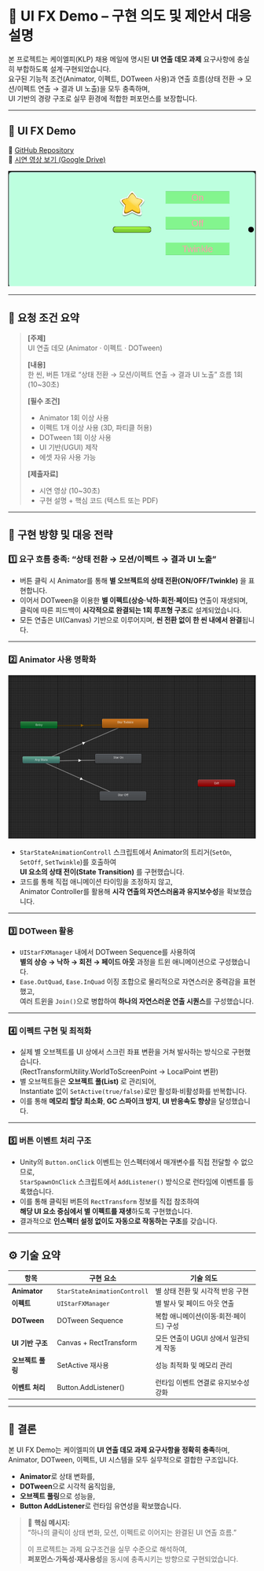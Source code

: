 # 🧾 UI FX Demo – 구현 의도 및 제안서 대응 설명

본 프로젝트는 케이엘피(KLP) 채용 메일에 명시된 **UI 연출 데모 과제** 요구사항에 충실히 부합하도록 설계·구현되었습니다.  
요구된 기능적 조건(Animator, 이펙트, DOTween 사용)과 연출 흐름(상태 전환 → 모션/이펙트 연출 → 결과 UI 노출)을 모두 충족하며,  
UI 기반의 경량 구조로 실무 환경에 적합한 퍼포먼스를 보장합니다.

---

## 🎇 UI FX Demo  
📎 [GitHub Repository](https://github.com/OnionKimchi/UI-Fx-Demo)  
🎥 [시연 영상 보기 (Google Drive)](https://drive.google.com/file/d/1TbSaKxb2HxSB6VwKBgHumERa_JOw8CYo/view?usp=sharing)

[![UI FX Demo Thumbnail](./Assets/ScreenShots/thumbnail.png)](https://drive.google.com/file/d/1TbSaKxb2HxSB6VwKBgHumERa_JOw8CYo/view?usp=sharing)

---

## 📜 요청 조건 요약

> **[주제]**  
> UI 연출 데모 (Animator · 이펙트 · DOTween)  
>   
> **[내용]**  
> 한 씬, 버튼 1개로 “상태 전환 → 모션/이펙트 연출 → 결과 UI 노출” 흐름 1회 (10~30초)  
>   
> **[필수 조건]**  
> - Animator 1회 이상 사용  
> - 이펙트 1개 이상 사용 (3D, 파티클 허용)  
> - DOTween 1회 이상 사용  
> - UI 기반(UGUI) 제작  
> - 에셋 자유 사용 가능  
>   
> **[제출자료]**  
> - 시연 영상 (10~30초)  
> - 구현 설명 + 핵심 코드 (텍스트 또는 PDF)

---

## 🎯 구현 방향 및 대응 전략

### 1️⃣ **요구 흐름 충족: “상태 전환 → 모션/이펙트 → 결과 UI 노출”**
- 버튼 클릭 시 Animator를 통해 **별 오브젝트의 상태 전환(ON/OFF/Twinkle)** 을 표현합니다.  
- 이어서 DOTween을 이용한 **별 이펙트(상승·낙하·회전·페이드)** 연출이 재생되며,  
  클릭에 따른 피드백이 **시각적으로 완결되는 1회 루프형 구조**로 설계되었습니다.  
- 모든 연출은 UI(Canvas) 기반으로 이루어지며, **씬 전환 없이 한 씬 내에서 완결**됩니다.

---

### 2️⃣ **Animator 사용 명확화**
![Animator](./Assets/ScreenShots/animator.png)
- `StarStateAnimationControll` 스크립트에서 Animator의 트리거(`SetOn`, `SetOff`, `SetTwinkle`)를 호출하여  
  **UI 요소의 상태 전이(State Transition)** 를 구현했습니다.  
- 코드를 통해 직접 애니메이션 타이밍을 조정하지 않고,  
  Animator Controller를 활용해 **시각 연출의 자연스러움과 유지보수성**을 확보했습니다.

---

### 3️⃣ **DOTween 활용**
- `UIStarFXManager` 내에서 DOTween Sequence를 사용하여  
  **별의 상승 → 낙하 → 회전 → 페이드 아웃** 과정을 트윈 애니메이션으로 구성했습니다.  
- `Ease.OutQuad`, `Ease.InQuad` 이징 조합으로 물리적으로 자연스러운 중력감을 표현했고,  
  여러 트윈을 `Join()`으로 병합하여 **하나의 자연스러운 연출 시퀀스**를 구성했습니다.

---

### 4️⃣ **이펙트 구현 및 최적화**
- 실제 별 오브젝트를 UI 상에서 스크린 좌표 변환을 거쳐 발사하는 방식으로 구현했습니다.  
  (RectTransformUtility.WorldToScreenPoint → LocalPoint 변환)  
- 별 오브젝트들은 **오브젝트 풀(List<RectTransform>)** 로 관리되어,  
  Instantiate 없이 `SetActive(true/false)`로만 활성화·비활성화를 반복합니다.  
- 이를 통해 **메모리 할당 최소화**, **GC 스파이크 방지**, **UI 반응속도 향상**을 달성했습니다.

---

### 5️⃣ **버튼 이벤트 처리 구조**
- Unity의 `Button.onClick` 이벤트는 인스펙터에서 매개변수를 직접 전달할 수 없으므로,  
  `StarSpawnOnClick` 스크립트에서 `AddListener()` 방식으로 런타임에 이벤트를 등록했습니다.  
- 이를 통해 클릭된 버튼의 `RectTransform` 정보를 직접 참조하여  
  **해당 UI 요소 중심에서 별 이펙트를 재생**하도록 구현했습니다.  
- 결과적으로 **인스펙터 설정 없이도 자동으로 작동하는 구조**를 갖습니다.

---

## ⚙️ 기술 요약

| 항목 | 구현 요소 | 기술 의도 |
|------|-------------|-----------|
| **Animator** | `StarStateAnimationControll` | 별 상태 전환 및 시각적 반응 구현 |
| **이펙트** | `UIStarFXManager` | 별 발사 및 페이드 아웃 연출 |
| **DOTween** | DOTween Sequence | 복합 애니메이션(이동·회전·페이드) 구성 |
| **UI 기반 구조** | Canvas + RectTransform | 모든 연출이 UGUI 상에서 일관되게 작동 |
| **오브젝트 풀링** | SetActive 재사용 | 성능 최적화 및 메모리 관리 |
| **이벤트 처리** | Button.AddListener() | 런타임 이벤트 연결로 유지보수성 강화 |

---

## 🧩 결론
본 UI FX Demo는 케이엘피의 **UI 연출 데모 과제 요구사항을 정확히 충족**하며,  
Animator, DOTween, 이펙트, UI 시스템을 모두 실무적으로 결합한 구조입니다.  

- **Animator**로 상태 변화를,  
- **DOTween**으로 시각적 움직임을,  
- **오브젝트 풀링**으로 성능을,  
- **Button AddListener**로 런타임 유연성을 확보했습니다.  

> 🎯 **핵심 메시지:**  
> “하나의 클릭이 상태 변화, 모션, 이펙트로 이어지는 완결된 UI 연출 흐름.”  
>  
> 이 프로젝트는 과제 요구조건을 실무 수준으로 해석하여,  
> **퍼포먼스·가독성·재사용성**을 동시에 충족시키는 방향으로 구현되었습니다.
